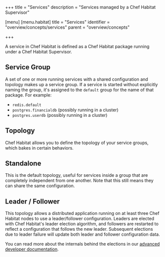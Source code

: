 +++
title = "Services"
description = "Services managed by a Chef Habitat Supervisor"

[menu]
  [menu.habitat]
    title = "Services"
    identifier = "overview/concepts/services"
    parent = "overview/concepts"

+++

A service in Chef Habitat is defined as a Chef Habitat package running under a Chef Habitat Supervisor.

## Service Group

A set of one or more running services with a shared configuration and topology makes up a service group. If a service is started without explicitly naming the group, it's assigned to the `default` group for the name of that package. For example:

- `redis.default`
- `postgres.financialdb` (possibly running in a cluster)
- `postgres.userdb` (possibly running in a cluster)

## Topology

Chef Habitat allows you to define the topology of your service groups, which bakes in certain behaviors.

## Standalone

This is the default topology, useful for services inside a group that are completely independent from one another. Note that this still means they can share the same configuration.

## Leader / Follower

This topology allows a distributed application running on at least three Chef Habitat nodes to use a leader/follower configuration. Leaders are elected with Chef Habitat's leader election algorithm, and followers are restarted to reflect a configuration that follows the new leader. Subsequent elections due to leader failure will update both leader and follower configuration data.

You can read more about the internals behind the elections in our [advanced developer documentation](/docs/internals/#election-internals).

